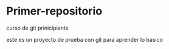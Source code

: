 # Primer-repositorio
curso de git prinicipiante

este es un proyecto de prueba con git para aprender lo basico
